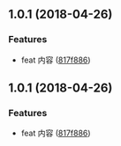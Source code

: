 <a name="1.0.1"></a>
## 1.0.1 (2018-04-26)


### Features

* feat 内容 ([817f886](https://github.com/Jesonhu/git-study-demo/commit/817f886))



<a name="1.0.1"></a>
## 1.0.1 (2018-04-26)


### Features

* feat 内容 ([817f886](https://github.com/Jesonhu/git-study-demo/commit/817f886))



